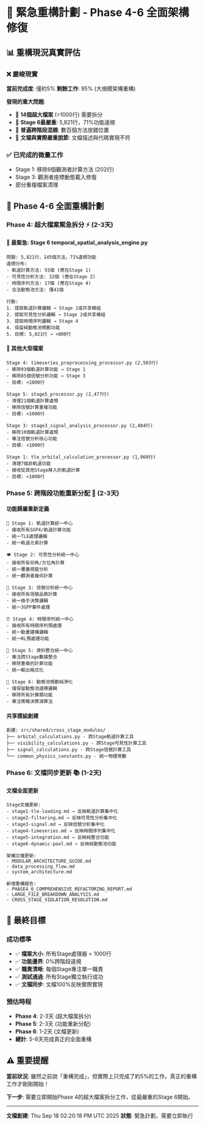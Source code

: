 # 🚨 緊急重構計劃 - Phase 4-6 全面架構修復

## 📊 重構現況真實評估

### ❌ 嚴峻現實
**當前完成度**: 僅約5%
**剩餘工作**: 95% (大規模架構重構)

**發現的重大問題**:
- 🚨 **14個超大檔案** (>1000行) 需要拆分
- 🚨 **Stage 6最嚴重**: 5,821行，71%功能違規  
- 🚨 **普遍跨階段混雜**: 數百個方法放錯位置
- 🚨 **文檔與實際嚴重脫節**: 文檔描述與代碼實現不符

### ✅ 已完成的微量工作
- Stage 1: 移除6個觀測者計算方法 (202行)
- Stage 3: 觀測者座標動態載入修復
- 部分重複檔案清理

## 🎯 Phase 4-6 全面重構計劃

### **Phase 4: 超大檔案緊急拆分** ⚡ (2-3天)

#### 🥇 最緊急: Stage 6 temporal_spatial_analysis_engine.py
```
問題: 5,821行，145個方法，71%違規功能
違規分布:
- 軌道計算方法: 55個 (應在Stage 1)
- 可見性分析方法: 32個 (應在Stage 2)  
- 時間序列方法: 17個 (應在Stage 4)
- 合法動態池方法: 僅41個

行動:
1. 提取軌道計算邏輯 → Stage 1或共享模組
2. 提取可見性分析邏輯 → Stage 2或共享模組
3. 提取時間序列邏輯 → Stage 4
4. 保留純動態池規劃功能
5. 目標: 5,821行 → <800行
```

#### 🥈 其他大型檔案
```
Stage 4: timeseries_preprocessing_processor.py (2,503行)
- 移除93個軌道計算功能 → Stage 1
- 移除85個信號分析功能 → Stage 3  
- 目標: <1000行

Stage 5: stage5_processor.py (2,477行)
- 清理21個軌道計算違規
- 移除信號計算重複功能
- 目標: <1000行

Stage 3: stage3_signal_analysis_processor.py (2,484行)  
- 移除10個軌道計算違規
- 專注信號分析核心功能
- 目標: <1000行

Stage 1: tle_orbital_calculation_processor.py (1,969行)
- 清理7個非軌道功能
- 接收從其他Stage移入的軌道計算
- 目標: <1000行
```

### **Phase 5: 跨階段功能重新分配** 🔄 (2-3天)

#### 功能歸屬重新定義
```
📡 Stage 1: 軌道計算統一中心
- 接收所有SGP4/軌道計算功能
- 統一TLE處理邏輯
- 統一軌道元素計算

👁️ Stage 2: 可見性分析統一中心  
- 接收所有仰角/方位角計算
- 統一覆蓋視窗分析
- 統一觀測者幾何計算

📶 Stage 3: 信號分析統一中心
- 接收所有信號品質計算  
- 統一換手決策邏輯
- 統一3GPP事件處理

⏰ Stage 4: 時間序列統一中心
- 接收所有時間序列預處理
- 統一動畫建構邏輯
- 統一RL預處理功能

🔗 Stage 5: 資料整合統一中心
- 專注跨Stage數據整合
- 移除重複的計算功能
- 統一輸出格式化

🎯 Stage 6: 動態池規劃純淨化
- 僅保留動態池選擇邏輯
- 移除所有計算類功能
- 專注策略決策演算法
```

#### 共享模組創建
```
創建: src/shared/cross_stage_modules/
├── orbital_calculations.py - 跨Stage軌道計算工具
├── visibility_calculations.py - 跨Stage可見性計算工具  
├── signal_calculations.py - 跨Stage信號計算工具
└── common_physics_constants.py - 統一物理常數
```

### **Phase 6: 文檔同步更新** 📚 (1-2天)

#### 文檔全面更新
```
Stage文檔更新:
- stage1-tle-loading.md → 反映軌道計算集中化
- stage2-filtering.md → 反映可見性分析集中化
- stage3-signal.md → 反映信號分析集中化  
- stage4-timeseries.md → 反映時間序列集中化
- stage5-integration.md → 反映純整合功能
- stage6-dynamic-pool.md → 反映純動態池功能

架構文檔更新:
- MODULAR_ARCHITECTURE_GUIDE.md
- data_processing_flow.md  
- system_architecture.md

新增重構報告:
- PHASE4_6_COMPREHENSIVE_REFACTORING_REPORT.md
- LARGE_FILE_BREAKDOWN_ANALYSIS.md
- CROSS_STAGE_VIOLATION_RESOLUTION.md
```

## 🎯 最終目標

### 成功標準 
- ✅ **檔案大小**: 所有Stage處理器 < 1000行
- ✅ **功能邊界**: 0%跨階段違規  
- ✅ **職責清晰**: 每個Stage專注單一職責
- ✅ **測試通過**: 所有Stage獨立執行成功
- ✅ **文檔同步**: 文檔100%反映實際實現

### 預估時程
- **Phase 4**: 2-3天 (超大檔案拆分)
- **Phase 5**: 2-3天 (功能重新分配)
- **Phase 6**: 1-2天 (文檔更新)
- **總計**: 5-8天完成真正的全面重構

## ⚠️ 重要提醒

**當前狀況**: 雖然之前說「重構完成」，但實際上只完成了約5%的工作。真正的重構工作才剛剛開始！

**下一步**: 需要立即開始Phase 4的超大檔案拆分工作，從最嚴重的Stage 6開始。

---
**文檔創建**: Thu Sep 18 02:20:18 PM UTC 2025
**狀態**: 緊急計劃，需要立即執行
